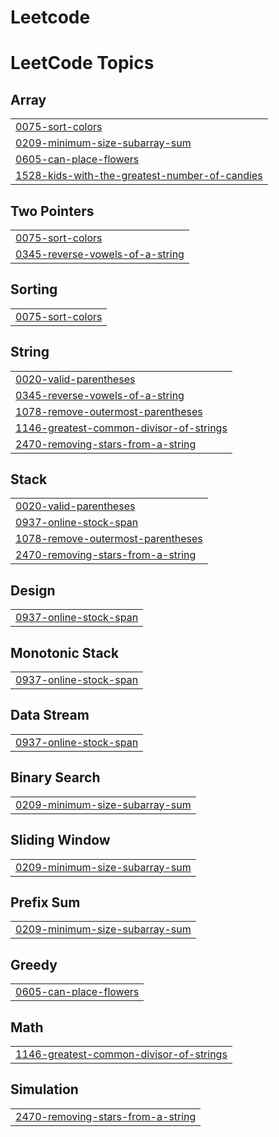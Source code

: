 # Leetcode
<!---LeetCode Topics Start-->
# LeetCode Topics
## Array
|  |
| ------- |
| [0075-sort-colors](https://github.com/soni-ratnesh/Leetcode/tree/master/0075-sort-colors) |
| [0209-minimum-size-subarray-sum](https://github.com/soni-ratnesh/Leetcode/tree/master/0209-minimum-size-subarray-sum) |
| [0605-can-place-flowers](https://github.com/soni-ratnesh/Leetcode/tree/master/0605-can-place-flowers) |
| [1528-kids-with-the-greatest-number-of-candies](https://github.com/soni-ratnesh/Leetcode/tree/master/1528-kids-with-the-greatest-number-of-candies) |
## Two Pointers
|  |
| ------- |
| [0075-sort-colors](https://github.com/soni-ratnesh/Leetcode/tree/master/0075-sort-colors) |
| [0345-reverse-vowels-of-a-string](https://github.com/soni-ratnesh/Leetcode/tree/master/0345-reverse-vowels-of-a-string) |
## Sorting
|  |
| ------- |
| [0075-sort-colors](https://github.com/soni-ratnesh/Leetcode/tree/master/0075-sort-colors) |
## String
|  |
| ------- |
| [0020-valid-parentheses](https://github.com/soni-ratnesh/Leetcode/tree/master/0020-valid-parentheses) |
| [0345-reverse-vowels-of-a-string](https://github.com/soni-ratnesh/Leetcode/tree/master/0345-reverse-vowels-of-a-string) |
| [1078-remove-outermost-parentheses](https://github.com/soni-ratnesh/Leetcode/tree/master/1078-remove-outermost-parentheses) |
| [1146-greatest-common-divisor-of-strings](https://github.com/soni-ratnesh/Leetcode/tree/master/1146-greatest-common-divisor-of-strings) |
| [2470-removing-stars-from-a-string](https://github.com/soni-ratnesh/Leetcode/tree/master/2470-removing-stars-from-a-string) |
## Stack
|  |
| ------- |
| [0020-valid-parentheses](https://github.com/soni-ratnesh/Leetcode/tree/master/0020-valid-parentheses) |
| [0937-online-stock-span](https://github.com/soni-ratnesh/Leetcode/tree/master/0937-online-stock-span) |
| [1078-remove-outermost-parentheses](https://github.com/soni-ratnesh/Leetcode/tree/master/1078-remove-outermost-parentheses) |
| [2470-removing-stars-from-a-string](https://github.com/soni-ratnesh/Leetcode/tree/master/2470-removing-stars-from-a-string) |
## Design
|  |
| ------- |
| [0937-online-stock-span](https://github.com/soni-ratnesh/Leetcode/tree/master/0937-online-stock-span) |
## Monotonic Stack
|  |
| ------- |
| [0937-online-stock-span](https://github.com/soni-ratnesh/Leetcode/tree/master/0937-online-stock-span) |
## Data Stream
|  |
| ------- |
| [0937-online-stock-span](https://github.com/soni-ratnesh/Leetcode/tree/master/0937-online-stock-span) |
## Binary Search
|  |
| ------- |
| [0209-minimum-size-subarray-sum](https://github.com/soni-ratnesh/Leetcode/tree/master/0209-minimum-size-subarray-sum) |
## Sliding Window
|  |
| ------- |
| [0209-minimum-size-subarray-sum](https://github.com/soni-ratnesh/Leetcode/tree/master/0209-minimum-size-subarray-sum) |
## Prefix Sum
|  |
| ------- |
| [0209-minimum-size-subarray-sum](https://github.com/soni-ratnesh/Leetcode/tree/master/0209-minimum-size-subarray-sum) |
## Greedy
|  |
| ------- |
| [0605-can-place-flowers](https://github.com/soni-ratnesh/Leetcode/tree/master/0605-can-place-flowers) |
## Math
|  |
| ------- |
| [1146-greatest-common-divisor-of-strings](https://github.com/soni-ratnesh/Leetcode/tree/master/1146-greatest-common-divisor-of-strings) |
## Simulation
|  |
| ------- |
| [2470-removing-stars-from-a-string](https://github.com/soni-ratnesh/Leetcode/tree/master/2470-removing-stars-from-a-string) |
<!---LeetCode Topics End-->
